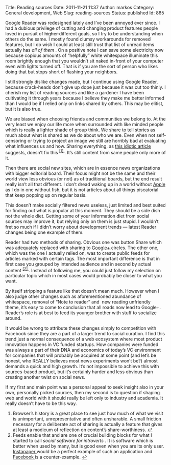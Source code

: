 Title: Reading sources
Date: 2011-11-21 11:37
Author: markos
Category: General development, Web
Slug: reading-sources
Status: published
Id: 865

<html>
 <body>
  <div>
   <p>
    Google Reader was redesigned lately and I’ve been annoyed ever since. I had a dubious privilege of cutting and changing product features people loved in pursuit of
    <del>
     higher
    </del>
    different goals, so I try to be understanding when others do the same. I mostly found clumsy workarounds for removed features, but I do wish I could at least still trust that list of unread items actually has
    <em>
     all of them
    </em>
    . On a positive note I can save some electricity now because copious amounts of “helpfully” white whitespace illuminate this room brightly enough that you wouldn’t sit naked in-front of your computer even with lights turned off. That is if you are the sort of person who likes doing that but stops short of flashing your neighbors.
   </p>
   <p>
    I still strongly dislike changes made, but I continue using Google Reader, because crack-heads don’t give up dope just because it was cut too thinly. I cherish my list of reading sources and like a gardener I have been cultivating it through years because I believe they make me better informed than I would be if I relied only on links shared by others. This may be elitist, but it is also true.
   </p>
   <p>
    We are biased when choosing friends and communities we belong to. At the very least we enjoy our life more when surrounded with like minded people which is really a lighter shade of group think. We share to tell stories as much about what is shared as we do about who we are. Even when not self-censoring or trying to project an image we still are horribly bad at evaluating what influences us and how. Sharing everything, as
    <a href="http://techcrunch.com/2011/11/19/curation-through-unsharing/">
     this idiotic article
    </a>
    suggests, doesn’t fix this
    <sup>
     <a href="#reading-sources-note-1" id="reading-sources-1">
      [1]
     </a>
    </sup>
    . It’s still content from same people only more of it.
   </p>
   <p>
    Then there are social new sites, which are in essence news organizations with bigger editorial board. Their focus might not be the same and their world view less obvious (or not) as of traditional boards, but the end result really isn’t all that different. I don’t dread waking up in a world without
    <a href="http://www.apple.com" title="Apple's homepage">
     Apple
    </a>
    as I do in one without  fish, but it is not articles about all things piscatorial that keep popping up on regular basis.
   </p>
   <p>
    This doesn’t make socially filtered news useless, just limited and best suited for finding out what is popular at this moment. They should be a side dish not the whole diet. Getting some of your information diet from social sources may improve it, but relying only on them is just stupid. I wouldn’t fret so much if I didn’t worry about development trends — latest Reader changes being one example of them.
   </p>
   <p>
    Reader had two methods of sharing. Obvious one was button Share which was adequately replaced with sharing to
    <a href="http://plus.google.com">
     Google+
    </a>
    circles. The other one, which was the one I actually relied on, was to create public feeds for articles marked with certain tags. The most important difference is that in first case you grouped by intended audience and in second by actual content
    <sup>
     <a href="#reading-sources-note-2" id="reading-sources-2">
      [2]
     </a>
    </sup>
    . Instead of following me, you could just follow my selection on particular topic which in most cases would probably be closer to what you want.
   </p>
   <p>
    By itself stripping a feature like that doesn’t mean much. However when I also judge other changes such as aforementioned abundance of whitespace, removal of “Note to reader” and  new reading unfriendly theme, it’s easy to come to conclusion that all roads now lead to Google+. Reader’s role is at best to feed its younger brother with stuff to socialize around.
   </p>
   <p>
    It would be wrong to attribute these changes simply to competition with Facebook since they are a part of a larger trend to social curation. I find this trend just a normal consequence of a web ecosystem where most product innovation happens in VC funded startups. How companies were funded was always a part of their DNA and economics of today’s VC environment for companies that will probably be acquired at some point (and let’s be honest, who REALLY believes most news experiments won’t be?) almost demands a quick and high growth. It’s not impossible to achieve this with sources-based product, but it’s certainly harder and less obvious than creating another twist on social news.
   </p>
   <p>
    If my first and main point was a personal appeal to seek insight also in your own, personally picked sources, then my second is to question if shaping web and world with it should really be left only to industry and academia. It really doesn’t have to be this way.
   </p>
   <ol>
    <li id="reading-sources-note-1">
     Browser’s history is a great place to see just how much of what we visit is unimportant, unrepresentative and often unsharable. A small friction necessary for a deliberate act of sharing is actually a feature that gives at least a modicum of reflection on content’s share-worthiness.
     <a href="#reading-sources-1">
      ↩
     </a>
    </li>
    <li id="reading-sources-note-2">
     Feeds enable that and are one of crucial building blocks for what I started to call
     <em>
      social software for introverts
     </em>
     .  It is software which is better when used by many, but is good even when  you are its only user.
     <a href="http://www.instapaper.com/" title="Tool for saving pages to read them later">
      Instapaper
     </a>
     would be a perfect example of such an application and
     <a href="http://www.facebook.com/" title="Evil empire">
      Facebook
     </a>
     is a counter-example.
     <a href="#reading-sources-2">
      ↩
     </a>
    </li>
   </ol>
  </div>
 </body>
</html>